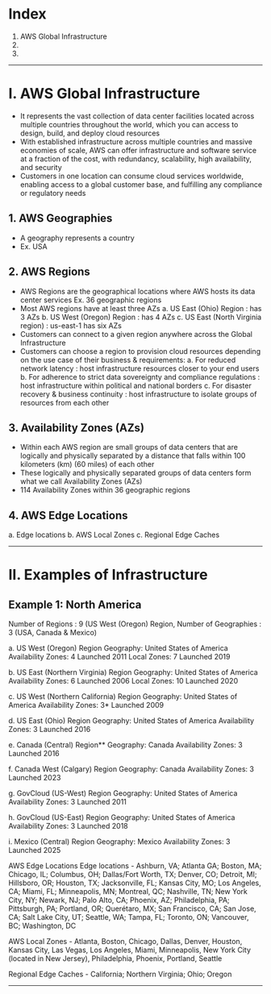 # Index
1. AWS Global Infrastructure
2. 
3. 

-----------------------------------------------------------------------------------------------------------------------------------------------------------------------------------------------------------------------------------------------------------------------------------------------------
# I. AWS Global Infrastructure
  - It represents the vast collection of data center facilities located across multiple countries throughout the world, which you can access to design, build, and deploy cloud resources
  - With established infrastructure across multiple countries and massive economies of scale, AWS can offer infrastructure and software service at a fraction of the cost, with redundancy, scalability, high availability, and security
  - Customers in one location can consume cloud services worldwide, enabling access to a global customer base, and fulfilling any compliance or regulatory needs

## 1. AWS Geographies
 - A geography represents a country
 - Ex. USA
   
## 2. AWS Regions
 - AWS Regions are the geographical locations where AWS hosts its data center services
   Ex. 36 geographic regions
 - Most AWS regions have at least three AZs
    a. US East (Ohio) Region           : has 3 AZs
    b. US West (Oregon) Region         : has 4 AZs
    c. US East (North Virginia region) : us-east-1 has six AZs
 - Customers can connect to a given region anywhere across the Global Infrastructure
 - Customers can choose a region to provision cloud resources depending on the use case of their business & requirements:
    a. For reduced network latency : host infrastructure resources closer to your end users
    b. For adherence to strict data sovereignty and compliance regulations : host infrastructure within political and national borders
    c. For disaster recovery & business continuity : host infrastructure to isolate groups of resources from each other 

## 3. Availability Zones (AZs)
 - Within each AWS region are small groups of data centers that are logically and physically separated by a distance that falls within 100 kilometers (km) (60 miles) of each other
 - These logically and physically separated groups of data centers form what we call Availability Zones (AZs)
 - 114 Availability Zones within 36 geographic regions


## 4. AWS Edge Locations
 a. Edge locations 
 b. AWS Local Zones 
 c. Regional Edge Caches 
 
-----------------------------------------------------------------------------------------------------------------------------------------------------------------------------------------------------------------------------------------------------------------------------------------------------
# II. Examples of Infrastructure

## Example 1: North America 
Number of Regions     : 9 (US West (Oregon) Region, 
Number of Geographies : 3 (USA, Canada & Mexico)

a. US West (Oregon) Region
   Geography: United States of America
   Availability Zones: 4
   Launched 2011
   Local Zones: 7
   Launched 2019

b. US East (Northern Virginia) Region
   Geography: United States of America
   Availability Zones: 6
   Launched 2006
   Local Zones: 10
   Launched 2020

c. US West (Northern California) Region
   Geography: United States of America
   Availability Zones: 3*
   Launched 2009

d. US East (Ohio) Region
   Geography: United States of America
   Availability Zones: 3
   Launched 2016
   
e. Canada (Central) Region**
   Geography: Canada
   Availability Zones: 3
   Launched 2016

f. Canada West (Calgary) Region
   Geography: Canada
   Availability Zones: 3
   Launched 2023

g. GovCloud (US-West) Region
   Geography: United States of America
   Availability Zones: 3
   Launched 2011

h. GovCloud (US-East) Region
   Geography: United States of America
   Availability Zones: 3
   Launched 2018

i. Mexico (Central) Region
   Geography: Mexico
   Availability Zones: 3
   Launched 2025


AWS Edge Locations
Edge locations - Ashburn, VA; Atlanta GA; Boston, MA; Chicago, IL; Columbus, OH; Dallas/Fort Worth, TX; Denver, CO; Detroit, MI; Hillsboro, OR; Houston, TX; Jacksonville, FL; Kansas City, MO; Los Angeles, CA; Miami, FL; Minneapolis, MN; Montreal, QC; Nashville, TN; New York City, NY; Newark, NJ; Palo Alto, CA; Phoenix, AZ; Philadelphia, PA; Pittsburgh, PA; Portland, OR; Querétaro, MX; San Francisco, CA; San Jose, CA; Salt Lake City, UT; Seattle, WA; Tampa, FL; Toronto, ON; Vancouver, BC; Washington, DC

AWS Local Zones - Atlanta, Boston, Chicago, Dallas, Denver, Houston, Kansas City, Las Vegas, Los Angeles, Miami, Minneapolis, New York City (located in New Jersey), Philadelphia, Phoenix, Portland, Seattle

Regional Edge Caches - California; Northern Virginia; Ohio; Oregon

----------------------------------------------------------------------------------------------------------------------------------------------------------------------------------------------------------------------------------------------------------------------------------------------------
